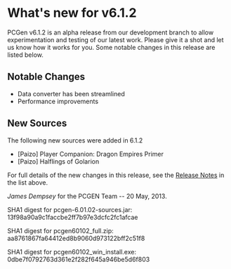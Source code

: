 # What's new for v6.1.2

PCGen v6.1.2 is an alpha release from our development branch to allow 
experimentation and testing of our latest work. Please give it a shot and let 
us know how it works for you. Some notable changes in this release are listed 
below. 

## Notable Changes

* Data converter has been streamlined
* Performance improvements


## New Sources

The following new sources were added in 6.1.2

* [Paizo] Player Companion: Dragon Empires Primer
* [Paizo] Halflings of Golarion


For full details of the new changes in this release, see the 
[Release Notes](https://sourceforge.net/projects/pcgen/files/PCGen%20Unstable/6.01.02%20Alpha/pcgen-release-notes-60102.html/download) in the list above.

*James Dempsey* for the PCGEN Team -- 20 May, 2013.


SHA1 digest for pcgen-6.01.02-sources.jar:
13f98a90a9c1faccbe2ff7b97e3dcfc2fc1afcae 

SHA1 digest for pcgen60102_full.zip:
aa8761867fa64412ed8b9060d973122bff2c51f8 

SHA1 digest for pcgen60102_win_install.exe:
0dbe7f0792763d361e2f282f645a946be5d6f803 
